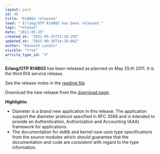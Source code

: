 ```yaml
---
layout: post
id: 40
title: "R14B03 released"
lead: " Erlang/OTP R14B03 has been released "
tags: "release"
date: "2011-05-25"
created_at: "2011-05-25T15:38:29Z"
updated_at: "2015-09-30T16:29:06Z"
author: "Kenneth Lundin"
visible: "true"
article_type_id: "3"
---
```


**Erlang/OTP R14B03** has been released as planned on May 25:th 2011. It is the third R14 service release.

 See the release notes in the [readme file](https://erlang.org/download/otp_src_R14B03.readme)

 Download the new release from the [download page](https://erlang.org/download.html).

**Highlights:**
* Diameter is a brand new application in this release. The application support the diameter protocol specified in RFC 3588 and is intended to provide an Authentication, Authorization and Accounting (AAA) framework for applications. 
* The documentation for stdlib and kernel now uses type specifications from the source modules which should guarantee that the documentation and code are consistent with regard to the type information.
